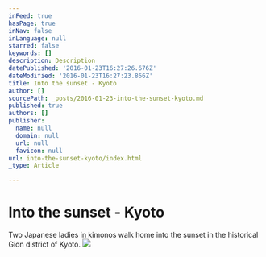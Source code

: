 ```yaml
---
inFeed: true
hasPage: true
inNav: false
inLanguage: null
starred: false
keywords: []
description: Description
datePublished: '2016-01-23T16:27:26.676Z'
dateModified: '2016-01-23T16:27:23.866Z'
title: Into the sunset - Kyoto
author: []
sourcePath: _posts/2016-01-23-into-the-sunset-kyoto.md
published: true
authors: []
publisher:
  name: null
  domain: null
  url: null
  favicon: null
url: into-the-sunset-kyoto/index.html
_type: Article

---
```

# Into the sunset - Kyoto

Two Japanese ladies in kimonos walk home into the sunset in the historical Gion district of Kyoto.
![](https://the-grid-user-content.s3-us-west-2.amazonaws.com/08e14c3c-bc91-43c3-b138-0bab84c75741.jpg)